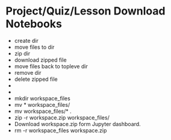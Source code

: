 # Project/Quiz/Lesson Download Notebooks

- create dir
- move files to dir
- zip dir
- download zipped file
- move files back to topleve dir
- remove dir
- delete zipped file
- 
- 
- mkdir workspace_files
- mv * workspace_files/
- mv workspace_files/* .
- zip -r workspace.zip workspace_files/
- Download workspace.zip form Jupyter dashboard.
- rm -r workspace_files workspace.zip
